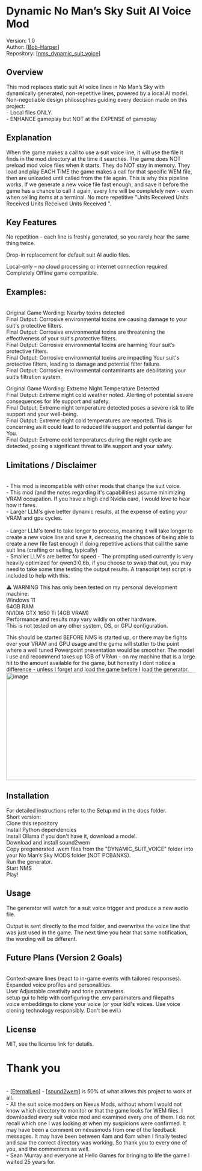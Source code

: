 # Dynamic No Man’s Sky Suit AI Voice Mod

Version: 1.0<br>
Author: [[Bob-Harper](https://github.com/Bob-Harper)]<br>
Repository: [[nms_dynamic_suit_voice](https://github.com/Bob-Harper/nms_dynamic_suit_voice)]

## Overview

This mod replaces static suit AI voice lines in No Man’s Sky with dynamically generated, non-repetitive lines, powered by a local AI model.<br>
Non-negotiable design philosophies guiding every decision made on this project:<br> - Local files ONLY.<br> - ENHANCE gameplay but NOT at the EXPENSE of gameplay

## Explanation

When the game makes a call to use a suit voice line, it will use the file it finds in the mod directory at the time it searches. The game does NOT preload mod voice files when it starts.  They do NOT stay in memory.  They load and play EACH TIME the game makes a call for that specific WEM file, then are unloaded until called from the file again.  This is why this pipeline works.  If we generate a new voice file fast enough, and save it before the game has a chance to call it again, every line will be completely new - even when selling items at a terminal.  No more repetitive "Units Received Units Received Units Received Units Received ".

## Key Features

No repetition – each line is freshly generated, so you rarely hear the same thing twice.

Drop-in replacement for default suit AI audio files.

Local-only – no cloud processing or internet connection required. Completely Offline game compatible.

## Examples:
<br>Original Game Wording: Nearby toxins detected
<br> Final Output: Corrosive environmental toxins are causing damage to your suit's protective filters.
<br> Final Output: Corrosive environmental toxins are threatening the effectiveness of your suit's protective filters.
<br> Final Output: Corrosive environmental toxins are harming Your suit’s protective filters.
<br> Final Output: Corrosive environmental toxins are impacting Your suit's protective filters, leading to damage and potential filter failure.
<br> Final Output: Corrosive environmental contaminants are debilitating your suit’s filtration system.

Original Game Wording: Extreme Night Temperature Detected
<br> Final Output: Extreme night cold weather noted. Alerting of potential severe consequences for life support and safety.
<br> Final Output: Extreme night temperature detected poses a severe risk to life support and your well-being.
<br> Final Output: Extreme night cold temperatures are reported. This is concerning as it could lead to reduced life support and potential danger for You.
<br> Final Output: Extreme cold temperatures during the night cycle are detected, posing a significant threat to life support and your safety.


## Limitations / Disclaimer

<br> - This mod is incompatible with other mods that change the suit voice.
<br> - This mod (and the notes regarding it's capabilities) assume minimizing VRAM occupation. If you have a high end Nvidia card, I would love to hear how it fares.
<br> - Larger LLM's give better dynamic results, at the expense of eating your VRAM and gpu cycles.  
<br> - Larger LLM's tend to take longer to process, meaning it will take longer to create a new voice line and save it, decreasing the chances of being able to create a new file fast enough if doing repetitive actions that call the same suit line (crafting or selling, typically)
<br> - Smaller LLM's are better for speed - The prompting used currently is very heavily optimized for qwen3:0.6b, if you choose to swap that out, you may need to take some time testing the output results.  A transcript test script is included to help with this.


⚠️ WARNING
This has only been tested on my personal development machine:
<br>Windows 11
<br>64GB RAM
<br>NVIDIA GTX 1650 Ti (4GB VRAM)
<br>Performance and results may vary wildly on other hardware.
<br>This is not tested on any other system, OS, or GPU configuration.

This should be started BEFORE NMS is started up, or there may be fights over your VRAM and GPU usage and the game will stutter to the point where a well tuned Powerpoint presentation would be smoother.  The model I use and recommend takes up 1GB of VRAm - on my machine that is a large hit to the amount available for the game, but honestly I dont notice a difference - unless I forget and load the game before I load the generator.
<img width="3274" height="286" alt="image" src="https://github.com/user-attachments/assets/d4c88904-f197-45f2-a0c3-ba0bc5c0b491" />

## Installation

For detailed instructions refer to the Setup.md in the docs folder.
<br>Short version:
<br>Clone this repository
<br>Install Python dependencies
<br>Install Ollama if you don't have it, download a model.
<br>Download and install sound2wem
<br>Copy pregenerated .wem files from the "DYNAMIC_SUIT_VOICE" folder into your No Man’s Sky MODS folder (NOT PCBANKS).
<br>Run the generator.
<br>Start NMS
<br>Play!

## Usage

The generator will watch for a suit voice trigger and produce a new audio file.

Output is sent directly to the mod folder, and overwrites the voice line that was just used in the game. The next time you
hear that same notification, the wording will be different.

## Future Plans (Version 2 Goals)
<br>Context-aware lines (react to in-game events with tailored responses).
<br>Expanded voice profiles and personalities.
<br>User Adjustable creativity and tone parameters.
<br>setup gui to help with configuring the .env paramaters and filepaths
<br>voice embeddings to clone your voice (or your kid's voices.  Use voice cloning technology responsibly.  Don't be evil.)

## License

MIT, see the license link for details.

# Thank you
<br> - [[EternalLeo](https://github.com/EternalLeo)] - [[sound2wem](https://github.com/EternalLeo/sound2wem)] is 50% of what allows this project to work at all. 
<br> - All the suit voice modders on Nexus Mods, without whom I would not know which directory to monitor or that the game looks for WEM files.  I downloaded every suit voice mod and examined every one of them.  I do not recall which one I was looking at when my suspicions were confirmed.  It may have been a comment on nexusmods from one of the feedback messages.  It may have been between 4am and 6am when I finally tested and saw the correct directory was working.  So thank you to every one of you, and the commenters as well.
<br> - Sean Murray and everyone at Hello Games for bringing to life the game I waited 25 years for.
